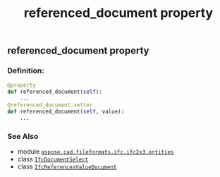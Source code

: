 ﻿---
title: referenced_document property
second_title: Aspose.CAD for Python via .NET API References
description: 
type: docs
weight: 80
url: /python-net/aspose.cad.fileformats.ifc.ifc2x3.entities/ifcreferencesvaluedocument/referenced_document/
is_root: false
---

## referenced_document property

### Definition:
```python
@property
def referenced_document(self):
    ...
@referenced_document.setter
def referenced_document(self, value):
    ...
```

### See Also
* module [`aspose.cad.fileformats.ifc.ifc2x3.entities`](../../)
* class [`IfcDocumentSelect`](/cad/python-net/aspose.cad.fileformats.ifc.ifc2x3.types/ifcdocumentselect)
* class [`IfcReferencesValueDocument`](/cad/python-net/aspose.cad.fileformats.ifc.ifc2x3.entities/ifcreferencesvaluedocument)
